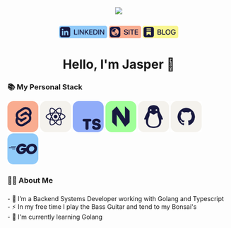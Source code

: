<div align="center">
  <img height="350" src="images/japan-banner.gif"  />
</div>

###

<div align="center">
  
  <a href="https://www.linkedin.com/in/jasper-clarke"><img src="https://github.com/Nighty3098/DevIcons/blob/main/badges/badges_LinkedIn_badge.png?raw=true" height="28" alt="LinkedIn"  /></a>
  <a href="https://jasperclarke.com"><img src="https://github.com/Nighty3098/DevIcons/blob/main/badges/badges_Site.png?raw=true" height="28" alt="My Website" /></a>
  <a href="https://jasperclarke.com/blog"><img src="https://github.com/Nighty3098/DevIcons/blob/main/badges/badges_blog.png?raw=true" height="28" alt="My Blog" /></a>
</div>

###

<h1 align="center">Hello, I'm Jasper 👋</h1>

###

<h3 align="left">📚 My Personal Stack</h3>

<div>
  <img src="https://github.com/Nighty3098/DevIcons/blob/main/badges/badges_svelte.png?raw=true" width=70>
  <img src="https://github.com/Nighty3098/DevIcons/blob/main/badges/badges_react.png?raw=true" width=70>
  <img src="https://github.com/Nighty3098/DevIcons/blob/main/badges/badges_typescript.png?raw=true" width=70>
  <img src="https://github.com/Nighty3098/DevIcons/blob/main/badges/badges_nvim.png?raw=true" width=70>
  <img src="https://github.com/Nighty3098/DevIcons/blob/main/badges/badges_linux.png?raw=true" width=70>
  <img src="https://github.com/Nighty3098/DevIcons/blob/main/badges/badges_git.png?raw=true" width=70>
  <img src="https://github.com/Nighty3098/DevIcons/blob/main/badges/badges_golang.png?raw=true" width=70>
</div>

###

<h3 align="left">👩‍💻  About Me</h3>

###

<p align="left">- 🔭 I’m a Backend Systems Developer working with Golang and Typescript<br>- ⚡ In my free time I play the Bass Guitar and tend to my Bonsai's<br>- 📗 I'm currently learning Golang</p>

